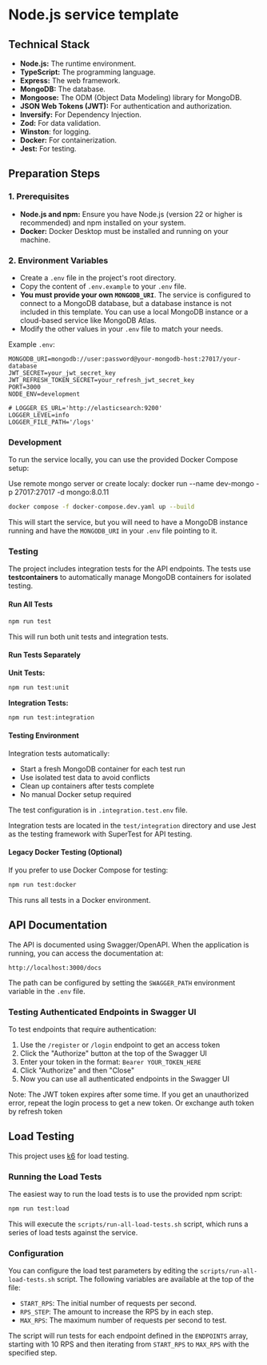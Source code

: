 # Node.js service template

## Technical Stack

- **Node.js:** The runtime environment.
- **TypeScript:** The programming language.
- **Express:** The web framework.
- **MongoDB:** The database.
- **Mongoose:** The ODM (Object Data Modeling) library for MongoDB.
- **JSON Web Tokens (JWT):** For authentication and authorization.
- **Inversify:** For Dependency Injection.
- **Zod:** For data validation.
- **Winston**: for logging.
- **Docker:** For containerization.
- **Jest:** For testing.

## Preparation Steps

### 1. Prerequisites

- **Node.js and npm:** Ensure you have Node.js (version 22 or higher is recommended) and npm installed on your system.
- **Docker:** Docker Desktop must be installed and running on your machine.

### 2. Environment Variables

- Create a `.env` file in the project's root directory.
- Copy the content of `.env.example` to your `.env` file.
- **You must provide your own `MONGODB_URI`**. The service is configured to connect to a MongoDB database, but a database instance is not included in this template. You can use a local MongoDB instance or a cloud-based service like MongoDB Atlas.
- Modify the other values in your `.env` file to match your needs.

Example `.env`:

```properties
MONGODB_URI=mongodb://user:password@your-mongodb-host:27017/your-database
JWT_SECRET=your_jwt_secret_key
JWT_REFRESH_TOKEN_SECRET=your_refresh_jwt_secret_key
PORT=3000
NODE_ENV=development

# LOGGER_ES_URL='http://elasticsearch:9200'
LOGGER_LEVEL=info
LOGGER_FILE_PATH='/logs'
```

### Development

To run the service locally, you can use the provided Docker Compose setup:

Use remote mongo server or create localy:
docker run --name dev-mongo -p 27017:27017 -d mongo:8.0.11

```bash
docker compose -f docker-compose.dev.yaml up --build
```

This will start the service, but you will need to have a MongoDB instance running and have the `MONGODB_URI` in your `.env` file pointing to it.

### Testing

The project includes integration tests for the API endpoints. The tests use **testcontainers** to automatically manage MongoDB containers for isolated testing.

#### Run All Tests

```bash
npm run test
```

This will run both unit tests and integration tests.

#### Run Tests Separately

**Unit Tests:**
```bash
npm run test:unit
```

**Integration Tests:**
```bash
npm run test:integration
```

#### Testing Environment

Integration tests automatically:
- Start a fresh MongoDB container for each test run
- Use isolated test data to avoid conflicts
- Clean up containers after tests complete
- No manual Docker setup required

The test configuration is in `.integration.test.env` file.

Integration tests are located in the `test/integration` directory and use Jest as the testing framework with SuperTest for API testing.

#### Legacy Docker Testing (Optional)

If you prefer to use Docker Compose for testing:

```bash
npm run test:docker
```

This runs all tests in a Docker environment.

## API Documentation

The API is documented using Swagger/OpenAPI. When the application is running, you can access the documentation at:

```
http://localhost:3000/docs
```

The path can be configured by setting the `SWAGGER_PATH` environment variable in the `.env` file.

### Testing Authenticated Endpoints in Swagger UI

To test endpoints that require authentication:

1. Use the `/register` or `/login` endpoint to get an access token
2. Click the "Authorize" button at the top of the Swagger UI
3. Enter your token in the format: `Bearer YOUR_TOKEN_HERE`
4. Click "Authorize" and then "Close"
5. Now you can use all authenticated endpoints in the Swagger UI

Note: The JWT token expires after some time. If you get an unauthorized error, repeat the login process to get a new token. Or exchange auth token by refresh token

## Load Testing

This project uses [k6](https://k6.io/) for load testing.

### Running the Load Tests

The easiest way to run the load tests is to use the provided npm script:

```bash
npm run test:load
```

This will execute the `scripts/run-all-load-tests.sh` script, which runs a series of load tests against the service.

### Configuration

You can configure the load test parameters by editing the `scripts/run-all-load-tests.sh` script. The following variables are available at the top of the file:

- `START_RPS`: The initial number of requests per second.
- `RPS_STEP`: The amount to increase the RPS by in each step.
- `MAX_RPS`: The maximum number of requests per second to test.

The script will run tests for each endpoint defined in the `ENDPOINTS` array, starting with 10 RPS and then iterating from `START_RPS` to `MAX_RPS` with the specified step.

